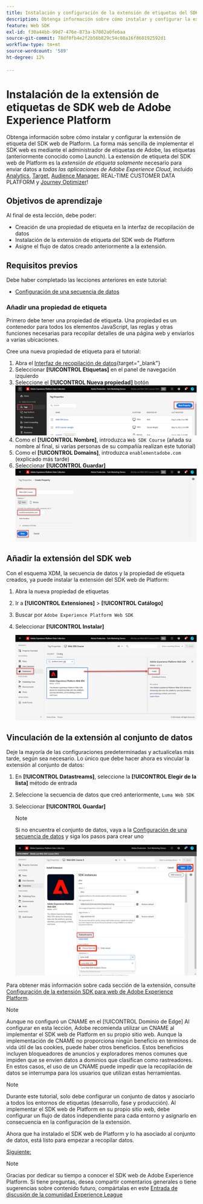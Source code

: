 ```yaml
---
title: Instalación y configuración de la extensión de etiquetas del SDK web de Adobe Experience Platform
description: Obtenga información sobre cómo instalar y configurar la extensión de etiqueta SDK web de Platform en la interfaz de recopilación de datos. Esta lección forma parte del tutorial Implementación de Adobe Experience Cloud con SDK web.
feature: Web SDK
exl-id: f30a44bb-99d7-476e-873a-b7802a0fe6aa
source-git-commit: 78df0fb4e2f2b56b829c54c08a16f860192592d1
workflow-type: tm+mt
source-wordcount: '589'
ht-degree: 12%

---
```


# Instalación de la extensión de etiquetas de SDK web de Adobe Experience Platform

Obtenga información sobre cómo instalar y configurar la extensión de etiqueta del SDK web de Platform. La forma más sencilla de implementar el SDK web es mediante el administrador de etiquetas de Adobe, las etiquetas (anteriormente conocido como Launch). La extensión de etiqueta del SDK web de Platform es la _extensión de etiqueta solamente_ necesario para enviar datos a _todas las aplicaciones de Adobe Experience Cloud_, incluido [Analytics](setup-analytics.md), [Target](setup-target.md), [Audience Manager](setup-audience-manager.md), REAL-TIME CUSTOMER DATA PLATFORM y [Journey Optimizer](setup-web-channel.md)!

## Objetivos de aprendizaje

Al final de esta lección, debe poder:

* Creación de una propiedad de etiqueta en la interfaz de recopilación de datos
* Instalación de la extensión de etiqueta del SDK web de Platform
* Asigne el flujo de datos creado anteriormente a la extensión.

## Requisitos previos

Debe haber completado las lecciones anteriores en este tutorial:

* [Configuración de una secuencia de datos](configure-datastream.md)

### Añadir una propiedad de etiqueta

Primero debe tener una propiedad de etiqueta. Una propiedad es un contenedor para todos los elementos JavaScript, las reglas y otras funciones necesarias para recopilar detalles de una página web y enviarlos a varias ubicaciones.

Cree una nueva propiedad de etiqueta para el tutorial:

1. Abra el [Interfaz de recopilación de datos](https://launch.adobe.com/){target="_blank"}
1. Seleccionar **[!UICONTROL Etiquetas]** en el panel de navegación izquierdo
1. Seleccione el **[!UICONTROL Nueva propiedad]** botón
   ![Añadir una nueva propiedad](assets/websdk-property-addNewProperty.png)
1. Como el **[!UICONTROL Nombre]**, introduzca `Web SDK Course` (añada su nombre al final, si varias personas de su compañía realizan este tutorial)
1. Como el **[!UICONTROL Domains]**, introduzca `enablementadobe.com` (explicado más tarde)
1. Seleccionar **[!UICONTROL Guardar]**
   ![Detalles de la propiedad](assets/websdk-property-propertyDetails.png)

## Añadir la extensión del SDK web

Con el esquema XDM, la secuencia de datos y la propiedad de etiqueta creados, ya puede instalar la extensión del SDK web de Platform:

1. Abra la nueva propiedad de etiquetas
1. Ir a **[!UICONTROL Extensiones]** > **[!UICONTROL Catálogo]**
1. Buscar por `Adobe Experience Platform Web SDK`
1. Seleccionar **[!UICONTROL Instalar]**

   ![Instalar extensión del SDK web](assets/extension-platform-web-sdk.png)


## Vinculación de la extensión al conjunto de datos

Deje la mayoría de las configuraciones predeterminadas y actualícelas más tarde, según sea necesario. Lo único que debe hacer ahora es vincular la extensión al conjunto de datos:

1. En **[!UICONTROL Datastreams]**, seleccione la **[!UICONTROL Elegir de la lista]** método de entrada
1. Seleccione la secuencia de datos que creó anteriormente, `Luma Web SDK`
1. Seleccionar **[!UICONTROL Guardar]**

   >[!NOTE]
   >
   > Si no encuentra el conjunto de datos, vaya a la [Configuración de una secuencia de datos](configure-datastream.md) y siga los pasos para crear uno

   ![Selección de flujo de datos](assets/extension-luma-web-sdk-datastream-extension.png)

Para obtener más información sobre cada sección de la extensión, consulte [Configuración de la extensión SDK para web de Adobe Experience Platform](https://experienceleague.adobe.com/en/docs/experience-platform/edge/extension/web-sdk-extension-configuration).

>[!NOTE]
>
>Aunque no configuró un CNAME en el [!UICONTROL Dominio de Edge] Al configurar en esta lección, Adobe recomienda utilizar un CNAME al implementar el SDK web de Platform en su propio sitio web. Aunque la implementación de CNAME no proporciona ningún beneficio en términos de vida útil de las cookies, puede haber otros beneficios. Estos beneficios incluyen bloqueadores de anuncios y exploradores menos comunes que impiden que se envíen datos a dominios que clasifican como rastreadores. En estos casos, el uso de un CNAME puede impedir que la recopilación de datos se interrumpa para los usuarios que utilizan estas herramientas.

>[!NOTE]
>
>Durante este tutorial, solo debe configurar un conjunto de datos y asociarlo a todos los entornos de etiquetas (desarrollo, fase y producción). Al implementar el SDK web de Platform en su propio sitio web, debe configurar un flujo de datos independiente para cada entorno y asignarlo en consecuencia en la configuración de la extensión.

Ahora que ha instalado el SDK web de Platform y lo ha asociado al conjunto de datos, está listo para empezar a recopilar datos.

[Siguiente: ](create-data-elements.md)

>[!NOTE]
>
>Gracias por dedicar su tiempo a conocer el SDK web de Adobe Experience Platform. Si tiene preguntas, desea compartir comentarios generales o tiene sugerencias sobre contenido futuro, compártalas en este [Entrada de discusión de la comunidad Experience League](https://experienceleaguecommunities.adobe.com/t5/adobe-experience-platform-launch/tutorial-discussion-implement-adobe-experience-cloud-with-web/td-p/444996)
